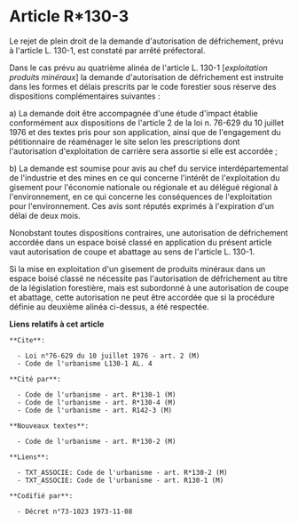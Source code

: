 # Article R*130-3

Le rejet de plein droit de la demande d'autorisation de défrichement, prévu à l'article L. 130-1, est constaté par arrêté
préfectoral.

Dans le cas prévu au quatrième alinéa de l'article L. 130-1 [*exploitation produits minéraux*] la demande d'autorisation de
défrichement est instruite dans les formes et délais prescrits par le code forestier sous réserve des dispositions
complémentaires suivantes :

a) La demande doit être accompagnée d'une étude d'impact établie conformément aux dispositions de l'article 2 de la loi n.
76-629 du 10 juillet 1976 et des textes pris pour son application, ainsi que de l'engagement du pétitionnaire de réaménager
le site selon les prescriptions dont l'autorisation d'exploitation de carrière sera assortie si elle est accordée ;

b) La demande est soumise pour avis au chef du service interdépartemental de l'industrie et des mines en ce qui concerne
l'intérêt de l'exploitation du gisement pour l'économie nationale ou régionale et au délégué régional à l'environnement, en
ce qui concerne les conséquences de l'exploitation pour l'environnement. Ces avis sont réputés exprimés à l'expiration d'un
délai de deux mois.

Nonobstant toutes dispositions contraires, une autorisation de défrichement accordée dans un espace boisé classé en
application du présent article vaut autorisation de coupe et abattage au sens de l'article L. 130-1.

Si la mise en exploitation d'un gisement de produits minéraux dans un espace boisé classé ne nécessite pas l'autorisation de
défrichement au titre de la législation forestière, mais est subordonné à une autorisation de coupe et abattage, cette
autorisation ne peut être accordée que si la procédure définie au deuxième alinéa ci-dessus, a été respectée.

**Liens relatifs à cet article**

	**Cite**:

	  - Loi n°76-629 du 10 juillet 1976 - art. 2 (M)
	  - Code de l'urbanisme L130-1 AL. 4

	**Cité par**:

	  - Code de l'urbanisme - art. R*130-1 (M)
	  - Code de l'urbanisme - art. R*130-4 (M)
	  - Code de l'urbanisme - art. R142-3 (M)

	**Nouveaux textes**:

	  - Code de l'urbanisme - art. R*130-2 (M)

	**Liens**:

	  - TXT_ASSOCIE: Code de l'urbanisme - art. R*130-2 (M)
	  - TXT_ASSOCIE: Code de l'urbanisme - art. R130-1 (M)

	**Codifié par**:

	  - Décret n°73-1023 1973-11-08
